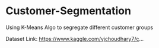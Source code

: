 # Customer-Segmentation
Using K-Means Algo to segregate different customer groups

Dataset Link: https://www.kaggle.com/vjchoudhary7/c...


